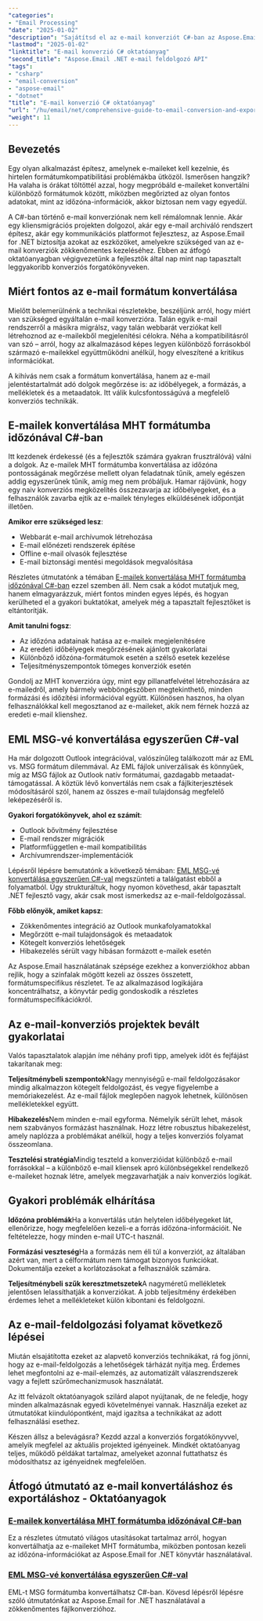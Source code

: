 ```yaml
---
"categories":
- "Email Processing"
"date": "2025-01-02"
"description": "Sajátítsd el az e-mail konverziót C#-ban az Aspose.Email .NET segítségével. Tanuld meg az MHT és EML MSG konverziót időzóna-kezeléssel. Lépésről lépésre útmutató fejlesztőknek."
"lastmod": "2025-01-02"
"linktitle": "E-mail konverzió C# oktatóanyag"
"second_title": "Aspose.Email .NET e-mail feldolgozó API"
"tags":
- "csharp"
- "email-conversion"
- "aspose-email"
- "dotnet"
"title": "E-mail konverzió C# oktatóanyag"
"url": "/hu/email/net/comprehensive-guide-to-email-conversion-and-export/"
"weight": 11
---
```


## Bevezetés

Egy olyan alkalmazást építesz, amelynek e-maileket kell kezelnie, és hirtelen formátumkompatibilitási problémákba ütközöl. Ismerősen hangzik? Ha valaha is órákat töltöttél azzal, hogy megpróbáld e-maileket konvertálni különböző formátumok között, miközben megőrizted az olyan fontos adatokat, mint az időzóna-információk, akkor biztosan nem vagy egyedül.

A C#-ban történő e-mail konverziónak nem kell rémálomnak lennie. Akár egy kliensmigrációs projekten dolgozol, akár egy e-mail archiváló rendszert építesz, akár egy kommunikációs platformot fejlesztesz, az Aspose.Email for .NET biztosítja azokat az eszközöket, amelyekre szükséged van az e-mail konverziók zökkenőmentes kezeléséhez. Ebben az átfogó oktatóanyagban végigvezetünk a fejlesztők által nap mint nap tapasztalt leggyakoribb konverziós forgatókönyveken.

## Miért fontos az e-mail formátum konvertálása

Mielőtt belemerülnénk a technikai részletekbe, beszéljünk arról, hogy miért van szükséged egyáltalán e-mail konverzióra. Talán egyik e-mail rendszerről a másikra migrálsz, vagy talán webbarát verziókat kell létrehoznod az e-mailekből megjelenítési célokra. Néha a kompatibilitásról van szó – arról, hogy az alkalmazásod képes legyen különböző forrásokból származó e-mailekkel együttműködni anélkül, hogy elveszítené a kritikus információkat.

A kihívás nem csak a formátum konvertálása, hanem az e-mail jelentéstartalmát adó dolgok megőrzése is: az időbélyegek, a formázás, a mellékletek és a metaadatok. Itt válik kulcsfontosságúvá a megfelelő konverziós technikák.

## E-mailek konvertálása MHT formátumba időzónával C#-ban

Itt kezdenek érdekessé (és a fejlesztők számára gyakran frusztrálóvá) válni a dolgok. Az e-mailek MHT formátumba konvertálása az időzóna pontosságának megőrzése mellett olyan feladatnak tűnik, amely egészen addig egyszerűnek tűnik, amíg meg nem próbáljuk. Hamar rájövünk, hogy egy naiv konverziós megközelítés összezavarja az időbélyegeket, és a felhasználók zavarba ejtik az e-mailek tényleges elküldésének időpontját illetően.

**Amikor erre szükséged lesz**: 
- Webbarát e-mail archívumok létrehozása
- E-mail előnézeti rendszerek építése
- Offline e-mail olvasók fejlesztése
- E-mail biztonsági mentési megoldások megvalósítása

Részletes útmutatónk a témában [E-mailek konvertálása MHT formátumba időzónával C#-ban](./convert-emails-to-mht-format-with-timezone-in-csharp/) ezzel szemben áll. Nem csak a kódot mutatjuk meg, hanem elmagyarázzuk, miért fontos minden egyes lépés, és hogyan kerülheted el a gyakori buktatókat, amelyek még a tapasztalt fejlesztőket is eltántorítják.

**Amit tanulni fogsz**:
- Az időzóna adatainak hatása az e-mailek megjelenítésére
- Az eredeti időbélyegek megőrzésének ajánlott gyakorlatai
- Különböző időzóna-formátumok esetén a szélső esetek kezelése
- Teljesítményszempontok tömeges konverziók esetén

Gondolj az MHT konverzióra úgy, mint egy pillanatfelvétel létrehozására az e-mailedről, amely bármely webböngészőben megtekinthető, minden formázási és időzítési információval együtt. Különösen hasznos, ha olyan felhasználókkal kell megosztanod az e-maileket, akik nem férnek hozzá az eredeti e-mail klienshez.

## EML MSG-vé konvertálása egyszerűen C#-val

Ha már dolgozott Outlook integrációval, valószínűleg találkozott már az EML vs. MSG formátum dilemmával. Az EML fájlok univerzálisak és könnyűek, míg az MSG fájlok az Outlook natív formátumai, gazdagabb metaadat-támogatással. A köztük lévő konvertálás nem csak a fájlkiterjesztések módosításáról szól, hanem az összes e-mail tulajdonság megfelelő leképezéséről is.

**Gyakori forgatókönyvek, ahol ez számít**:
- Outlook bővítmény fejlesztése
- E-mail rendszer migrációk
- Platformfüggetlen e-mail kompatibilitás
- Archívumrendszer-implementációk

Lépésről lépésre bemutatónk a következő témában: [EML MSG-vé konvertálása egyszerűen C#-val](./eml-to-msg-convert-made-easy-using-csharp/) megszünteti a találgatást ebből a folyamatból. Úgy strukturáltuk, hogy nyomon követhesd, akár tapasztalt .NET fejlesztő vagy, akár csak most ismerkedsz az e-mail-feldolgozással.

**Főbb előnyök, amiket kapsz**:
- Zökkenőmentes integráció az Outlook munkafolyamatokkal
- Megőrzött e-mail tulajdonságok és metaadatok
- Kötegelt konverziós lehetőségek
- Hibakezelés sérült vagy hibásan formázott e-mailek esetén

Az Aspose.Email használatának szépsége ezekhez a konverziókhoz abban rejlik, hogy a színfalak mögött kezeli az összes összetett, formátumspecifikus részletet. Te az alkalmazásod logikájára koncentrálhatsz, a könyvtár pedig gondoskodik a részletes formátumspecifikációkról.

## Az e-mail-konverziós projektek bevált gyakorlatai

Valós tapasztalatok alapján íme néhány profi tipp, amelyek időt és fejfájást takarítanak meg:

**Teljesítménybeli szempontok**Nagy mennyiségű e-mail feldolgozásakor mindig alkalmazzon kötegelt feldolgozást, és vegye figyelembe a memóriakezelést. Az e-mail fájlok meglepően nagyok lehetnek, különösen mellékletekkel együtt.

**Hibakezelés**Nem minden e-mail egyforma. Némelyik sérült lehet, mások nem szabványos formázást használnak. Hozz létre robusztus hibakezelést, amely naplózza a problémákat anélkül, hogy a teljes konverziós folyamat összeomlana.

**Tesztelési stratégia**Mindig teszteld a konverzióidat különböző e-mail forrásokkal – a különböző e-mail kliensek apró különbségekkel rendelkező e-maileket hoznak létre, amelyek megzavarhatják a naiv konverziós logikát.

## Gyakori problémák elhárítása

**Időzóna problémák**Ha a konvertálás után helytelen időbélyegeket lát, ellenőrizze, hogy megfelelően kezeli-e a forrás időzóna-információit. Ne feltételezze, hogy minden e-mail UTC-t használ.

**Formázási veszteség**Ha a formázás nem éli túl a konverziót, az általában azért van, mert a célformátum nem támogat bizonyos funkciókat. Dokumentálja ezeket a korlátozásokat a felhasználók számára.

**Teljesítménybeli szűk keresztmetszetek**A nagyméretű mellékletek jelentősen lelassíthatják a konverziókat. A jobb teljesítmény érdekében érdemes lehet a mellékleteket külön kibontani és feldolgozni.

## Az e-mail-feldolgozási folyamat következő lépései

Miután elsajátította ezeket az alapvető konverziós technikákat, rá fog jönni, hogy az e-mail-feldolgozás a lehetőségek tárházát nyitja meg. Érdemes lehet megfontolni az e-mail-elemzés, az automatizált válaszrendszerek vagy a fejlett szűrőmechanizmusok használatát.

Az itt felvázolt oktatóanyagok szilárd alapot nyújtanak, de ne feledje, hogy minden alkalmazásnak egyedi követelményei vannak. Használja ezeket az útmutatókat kiindulópontként, majd igazítsa a technikákat az adott felhasználási esethez.

Készen állsz a belevágásra? Kezdd azzal a konverziós forgatókönyvvel, amelyik megfelel az aktuális projekted igényeinek. Mindkét oktatóanyag teljes, működő példákat tartalmaz, amelyeket azonnal futtathatsz és módosíthatsz az igényeidnek megfelelően.

## Átfogó útmutató az e-mail konvertáláshoz és exportáláshoz - Oktatóanyagok
### [E-mailek konvertálása MHT formátumba időzónával C#-ban](./convert-emails-to-mht-format-with-timezone-in-csharp/)
Ez a részletes útmutató világos utasításokat tartalmaz arról, hogyan konvertálhatja az e-maileket MHT formátumba, miközben pontosan kezeli az időzóna-információkat az Aspose.Email for .NET könyvtár használatával.
### [EML MSG-vé konvertálása egyszerűen C#-val](./eml-to-msg-convert-made-easy-using-csharp/)
EML-t MSG formátumba konvertálhatsz C#-ban. Kövesd lépésről lépésre szóló útmutatónkat az Aspose.Email for .NET használatával a zökkenőmentes fájlkonverzióhoz.